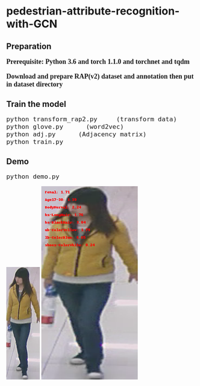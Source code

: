 # pedestrian-attribute-recognition-with-GCN

## Preparation

<font face="Times New Roman" size=4>
  
**Prerequisite: Python 3.6 and torch 1.1.0 and torchnet and tqdm**

**Download and prepare RAP(v2) dataset and annotation then put in dataset directory**

</font>

## Train the model

<font face="Times New Roman" size=4>

   ```
   python transform_rap2.py     (transform data)
   python glove.py      (word2vec)
   python adj.py      (Adjacency matrix)
   python train.py
   ``` 
</font>

## Demo

<font face="Times New Roman" size=4>

   ```
   python demo.py
   ``` 
</font>

![image](https://github.com/2014gaokao/pedestrian-attribute-recognition-with-GCN/blob/master/image/demo_image.png)
![image](https://github.com/2014gaokao/pedestrian-attribute-recognition-with-GCN/blob/master/image/demo_image_result.png)
